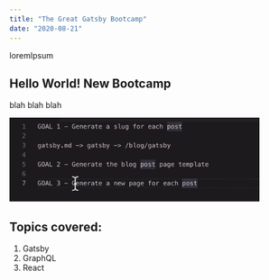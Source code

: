 ```yaml
---
title: "The Great Gatsby Bootcamp"
date: "2020-08-21"
---
```


loremIpsum

## Hello World! New Bootcamp

blah blah blah

![Info](../images/lol.png)

## Topics covered:

1. Gatsby
2. GraphQL
3. React
